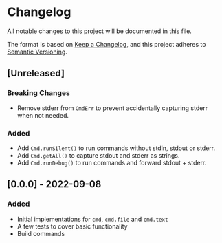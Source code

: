 # Changelog

All notable changes to this project will be documented in this file.

The format is based on [Keep a Changelog](https://keepachangelog.com/en/1.0.0/),
and this project adheres to [Semantic Versioning](https://semver.org/spec/v2.0.0.html).

## [Unreleased]

### Breaking Changes

- Remove stderr from `CmdErr` to prevent accidentally capturing stderr when not needed.

### Added

- Add `Cmd.runSilent()` to run commands without stdin, stdout or stderr.
- Add `Cmd.getAll()` to capture stdout and stderr as strings.
- Add `Cmd.runDebug()` to run commands and forward stdout + stderr.

## [0.0.0] - 2022-09-08

### Added

- Initial implementations for `cmd`, `cmd.file` and `cmd.text`
- A few tests to cover basic functionality
- Build commands
